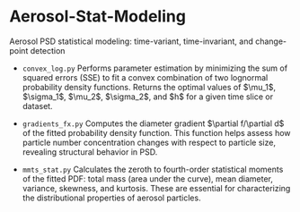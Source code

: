 # Aerosol-Stat-Modeling
Aerosol PSD statistical modeling: time-variant, time-invariant, and change-point detection


* `convex_log.py`  Performs parameter estimation by minimizing the sum of squared errors (SSE) to fit a convex combination of two lognormal probability density functions. Returns the optimal values of \$\mu\_1\$, \$\sigma\_1\$, \$\mu\_2\$, \$\sigma\_2\$, and \$h\$ for a given time slice or dataset.

* `gradients_fx.py` Computes the diameter gradient \$\partial f/\partial d\$ of the fitted probability density function. This function helps assess how particle number concentration changes with respect to particle size, revealing structural behavior in PSD.

* `mmts_stat.py` Calculates the zeroth to fourth-order statistical moments of the fitted PDF: total mass (area under the curve), mean diameter, variance, skewness, and kurtosis. These are essential for characterizing the distributional properties of aerosol particles.


